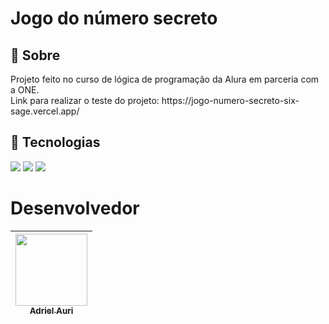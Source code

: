 <h1>Jogo do número secreto</h1>

<h2>🔖 Sobre</h2>
<p>Projeto feito no curso de lógica de programação da Alura em parceria com a ONE.<br>Link para realizar o teste do projeto: https://jogo-numero-secreto-six-sage.vercel.app/</p>

## 🚀 Tecnologias
<div>
  <img src="https://img.shields.io/badge/HTML-239120?style=for-the-badge&logo=html5&logoColor=white">
  <img src="https://img.shields.io/badge/CSS-239120?&style=for-the-badge&logo=css3&logoColor=white">
  <img src="https://img.shields.io/badge/JavaScript-F7DF1E?style=for-the-badge&logo=javascript&logoColor=black">
</div>

# Desenvolvedor

| [<img loading="lazy" src="https://avatars.githubusercontent.com/u/192365429?s=400&u=9062ca027ed74f123ea53f255530ac0112ab3af8&v=4" width=115><br><sub>Adriel Auri</sub>](https://www.linkedin.com/in/adriel-auri-dev/) | 
| :---: | 

